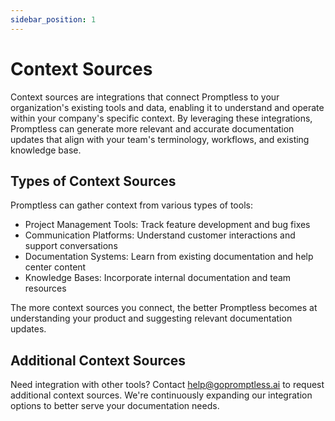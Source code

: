 ```yaml
---
sidebar_position: 1
---
```


# Context Sources

Context sources are integrations that connect Promptless to your organization's existing tools and data, enabling it to understand and operate within your company's specific context. By leveraging these integrations, Promptless can generate more relevant and accurate documentation updates that align with your team's terminology, workflows, and existing knowledge base.

## Types of Context Sources

Promptless can gather context from various types of tools:
- Project Management Tools: Track feature development and bug fixes
- Communication Platforms: Understand customer interactions and support conversations
- Documentation Systems: Learn from existing documentation and help center content
- Knowledge Bases: Incorporate internal documentation and team resources

The more context sources you connect, the better Promptless becomes at understanding your product and suggesting relevant documentation updates.

## Additional Context Sources

Need integration with other tools? Contact [help@gopromptless.ai](mailto:help@gopromptless.ai) to request additional context sources. We're continuously expanding our integration options to better serve your documentation needs.